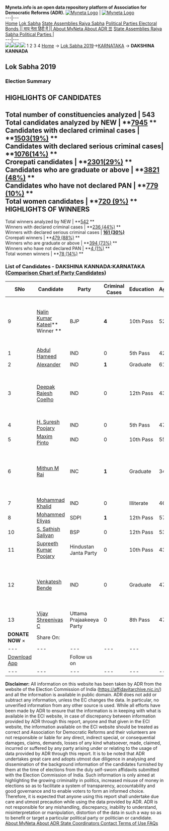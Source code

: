**Myneta.info is an open data repository platform of Association for Democratic Reforms (ADR).**
[![Myneta Logo](https://www.myneta.info/lib/img/myneta-logo.png)](https://www.myneta.info/) | [![Myneta Logo](https://www.myneta.info/lib/img/adr-logo.png)](https://adrindia.org)  
---|---  
[Home](https://www.myneta.info/) [Lok Sabha](https://www.myneta.info/#ls "Lok Sabha") [ State Assemblies ](https://www.myneta.info/#sa "State Assemblies") [Rajya Sabha](https://www.myneta.info/#rs "Rajya Sabha") [Political Parties ](https://www.myneta.info/party "Political Parties") [ Electoral Bonds ](https://www.myneta.info/electoral_bonds "Electoral Bonds") [ || माय नेता हिंदी में || ](https://translate.google.co.in/translate?prev=hp&hl=en&js=y&u=www.myneta.info&sl=en&tl=hi&history_state0=) [ About MyNeta ](https://adrindia.org/content/about-myneta) [ About ADR ](https://adrindia.org/about-adr/who-we-are) [☰](javascript:void\(0\))
[ State Assemblies ](https://www.myneta.info/#sa "State Assemblies") [ Rajya Sabha ](https://www.myneta.info/#rs "Rajya Sabha") [ Political Parties ](https://www.myneta.info/party "Political Parties")
|   
---|---  
![](https://www.myneta.info/lib/img/banner/banner-1.png)![](https://www.myneta.info/lib/img/banner/banner-2.png)![](https://www.myneta.info/lib/img/banner/banner-3.png)![](https://www.myneta.info/lib/img/banner/banner-4.png)
1  2  3  4 
[Home](https://www.myneta.info/) → [Lok Sabha 2019](https://www.myneta.info/LokSabha2019/)→[KARNATAKA](https://www.myneta.info/LokSabha2019/index.php?action=show_constituencies&state_id=43) → **DAKSHINA KANNADA**
### 
## Lok Sabha 2019
###  Election Summary 
HIGHLIGHTS OF CANDIDATES  
---  
Total number of constituencies analyzed |  543   
Total candidates analyzed by NEW | **[7945](https://www.myneta.info/LokSabha2019/index.php?action=summary&subAction=candidates_analyzed&sort=candidate#summary) **  
Candidates with declared criminal cases | **[1503(19%)](https://www.myneta.info/LokSabha2019/index.php?action=summary&subAction=crime&sort=candidate#summary) **  
Candidates with declared serious criminal cases| **[1076(14%)](https://www.myneta.info/LokSabha2019/index.php?action=summary&subAction=serious_crime&sort=candidate#summary) **  
Crorepati candidates | **[2301(29%)](https://www.myneta.info/LokSabha2019/index.php?action=summary&subAction=crorepati&sort=candidate#summary) **  
Candidates who are graduate or above | **[3821 (48%)](https://www.myneta.info/LokSabha2019/index.php?action=summary&subAction=education&sort=candidate#summary) **  
Candidates who have not declared PAN | **[779 (10%)](https://www.myneta.info/LokSabha2019/index.php?action=summary&subAction=without_pan&sort=candidate#summary) **  
Total women candidates | **[720 (9%)](https://www.myneta.info/LokSabha2019/index.php?action=summary&subAction=women_candidate&sort=candidate#summary) **  
HIGHLIGHTS OF WINNERS  
---  
Total winners analyzed by NEW | **[542](https://www.myneta.info/LokSabha2019/index.php?action=summary&subAction=winner_analyzed&sort=candidate#summary) **  
Winners with declared criminal cases | **[236 (44%)](https://www.myneta.info/LokSabha2019/index.php?action=summary&subAction=winner_crime&sort=candidate#summary) **  
Winners with declared serious criminal cases | **[161 (30%)](https://www.myneta.info/LokSabha2019/index.php?action=summary&subAction=winner_serious_crime&sort=candidate#summary)**  
Crorepati winners | **[479 (88%)](https://www.myneta.info/LokSabha2019/index.php?action=summary&subAction=winner_crorepati&sort=candidate#summary) **  
Winners who are graduate or above | **[394 (73%)](https://www.myneta.info/LokSabha2019/index.php?action=summary&subAction=winner_education&sort=candidate#summary) **  
Winners who have not declared PAN | **[4 (1%)](https://www.myneta.info/LokSabha2019/index.php?action=summary&subAction=winner_without_pan&sort=candidate#summary) **  
Total women winners | **[78 (14%)](https://www.myneta.info/LokSabha2019/index.php?action=summary&subAction=winner_women&sort=candidate#summary) **  
### List of Candidates - DAKSHINA KANNADA:KARNATAKA ([Comparison Chart of Party Candidates](https://www.myneta.info/LokSabha2019/comparisonchart.php?constituency_id=603))
SNo | Candidate| Party| Criminal Cases| Education| Age| Total Assets| Liabilities  
---|---|---|---|---|---|---|---  
9  | [Nalin Kumar Kateel](https://www.myneta.info/LokSabha2019/candidate.php?candidate_id=7083)** Winner ** | BJP | **4** | 10th Pass| 52 | ![](https://myneta.info/image_v2.php?myneta_folder=LokSabha2019&candidate_id=7083&col=ta) | ![](https://myneta.info/image_v2.php?myneta_folder=LokSabha2019&candidate_id=7083&col=lia)  
1  | [Abdul Hameed](https://www.myneta.info/LokSabha2019/candidate.php?candidate_id=7919) | IND | 0 | 5th Pass| 42 | Rs 6,68,000 ~ 6 Lacs+ | Rs 0 ~   
2  | [Alexander](https://www.myneta.info/LokSabha2019/candidate.php?candidate_id=7917) | IND | **1** | Graduate| 61 | Rs 3,05,10,500 ~ 3 Crore+ | Rs 8,50,000 ~ 8 Lacs+  
3  | [Deepak Rajesh Coelho](https://www.myneta.info/LokSabha2019/candidate.php?candidate_id=7082) | IND | 0 | 12th Pass| 43 | ![](https://myneta.info/image_v2.php?myneta_folder=LokSabha2019&candidate_id=7082&col=ta) | ![](https://myneta.info/image_v2.php?myneta_folder=LokSabha2019&candidate_id=7082&col=lia)  
4  | [H. Suresh Poojary](https://www.myneta.info/LokSabha2019/candidate.php?candidate_id=7089) | IND | 0 | 5th Pass| 47 | Rs 2,77,000 ~ 2 Lacs+ | Rs 0 ~   
5  | [Maxim Pinto](https://www.myneta.info/LokSabha2019/candidate.php?candidate_id=7084) | IND | 0 | 10th Pass| 55 | Rs 2,48,60,000 ~ 2 Crore+ | Rs 1,57,80,000 ~ 1 Crore+  
6  | [Mithun M Rai](https://www.myneta.info/LokSabha2019/candidate.php?candidate_id=7086) | INC | **1** | Graduate| 34 | ![](https://myneta.info/image_v2.php?myneta_folder=LokSabha2019&candidate_id=7086&col=ta) | ![](https://myneta.info/image_v2.php?myneta_folder=LokSabha2019&candidate_id=7086&col=lia)  
7  | [Mohammad Khalid](https://www.myneta.info/LokSabha2019/candidate.php?candidate_id=7088) | IND | 0 | Illiterate| 46 | Rs 1,50,500 ~ 1 Lacs+ | Rs 0 ~   
8  | [Mohammed Eliyas](https://www.myneta.info/LokSabha2019/candidate.php?candidate_id=7085) | SDPI | **1** | 12th Pass| 57 | Rs 5,01,640 ~ 5 Lacs+ | Rs 0 ~   
10  | [S. Sathish Saliyan](https://www.myneta.info/LokSabha2019/candidate.php?candidate_id=7090) | BSP | 0 | 12th Pass| 53 | Rs 20,81,489 ~ 20 Lacs+ | Rs 14,10,607 ~ 14 Lacs+  
11  | [Supreeth Kumar Poojary](https://www.myneta.info/LokSabha2019/candidate.php?candidate_id=7081) | Hindustan Janta Party | 0 | 10th Pass| 43 | Rs 20,38,000 ~ 20 Lacs+ | Rs 1,42,150 ~ 1 Lacs+  
12  | [Venkatesh Bende](https://www.myneta.info/LokSabha2019/candidate.php?candidate_id=7918) | IND | 0 | Graduate| 47 | ![](https://myneta.info/image_v2.php?myneta_folder=LokSabha2019&candidate_id=7918&col=ta) | ![](https://myneta.info/image_v2.php?myneta_folder=LokSabha2019&candidate_id=7918&col=lia)  
13  | [Vijay Shreenivas C](https://www.myneta.info/LokSabha2019/candidate.php?candidate_id=5127) | Uttama Prajaakeeya Party | 0 | 8th Pass| 47 | Rs 9,77,230 ~ 9 Lacs+ | Rs 5,70,000 ~ 5 Lacs+  
|  **DONATE NOW** × |  Share On:  | [](https://api.whatsapp.com/send?text=https%3A%2F%2Fmyneta.info%2Fpunjab2022%2Findex.php%3Faction%3Dshow_constituencies%26state_id%3D19) | [](https://www.facebook.com/sharer/sharer.php?u=https%3A%2F%2Fmyneta.info%2Fpunjab2022%2Findex.php%3Faction%3Dshow_constituencies%26state_id%3D19) | [](https://twitter.com/share?url=https%3A%2F%2Fmyneta.info%2Fpunjab2022%2Findex.php%3Faction%3Dshow_constituencies%26state_id%3D19)  
---|---|---|---|---  
| [ Download App ](https://play.google.com/store/apps/details?id=com.webrosoft.myneta1&pcampaignid=pcampaignidMKT-Other-global-all-co-prtnr-py-PartBadge-Mar2515-1) | [](https://play.google.com/store/apps/details?id=com.webrosoft.myneta1&pcampaignid=pcampaignidMKT-Other-global-all-co-prtnr-py-PartBadge-Mar2515-1) |  Follow us on  | [](https://www.facebook.com/adrindia.org/) | [](https://twitter.com/adrspeaks) | [](https://groups.google.com/g/national-election-watch?hl=en&pli=1) | [](https://www.instagram.com/adrspeaks/) | [](https://www.youtube.com/user/adrspeaks) | [](https://sharechat.com/profile/adrspeaks)  
---|---|---|---|---|---|---|---|---  
**Disclaimer:** All information on this website has been taken by ADR from the website of the Election Commission of India (https://affidavitarchive.nic.in/) and all the information is available in public domain. ADR does not add or subtract any information, unless the EC changes the data. In particular, no unverified information from any other source is used. While all efforts have been made by ADR to ensure that the information is in keeping with what is available in the ECI website, in case of discrepancy between information provided by ADR through this report, anyone and that given in the ECI website, the information available on the ECI website should be treated as correct and Association for Democratic Reforms and their volunteers are not responsible or liable for any direct, indirect special, or consequential damages, claims, demands, losses of any kind whatsoever, made, claimed, incurred or suffered by any party arising under or relating to the usage of data provided by ADR through this report. It is to be noted that ADR undertakes great care and adopts utmost due diligence in analysing and dissemination of the background information of the candidates furnished by them at the time of elections from the duly self-sworn affidavits submitted with the Election Commission of India. Such information is only aimed at highlighting the growing criminality in politics, increased misuse of money in elections so as to facilitate a system of transparency, accountability and good governance and to enable voters to form an informed choice. Therefore, it is expected that anyone using this report shall undertake due care and utmost precaution while using the data provided by ADR. ADR is not responsible for any mishandling, discrepancy, inability to understand, misinterpretation or manipulation, distortion of the data in such a way so as to benefit or target a particular political party or politician or candidate. 
[ About MyNeta ](https://adrindia.org/content/about-myneta) [ About ADR ](https://adrindia.org/about-adr/who-we-are) [ State Coordinators ](https://adrindia.org/about-adr/state-coordinators) [ Contact ](https://adrindia.org/contact-us) [ Terms of Use ](https://adrindia.org/content/adr-terms-use) [ FAQs ](https://adrindia.org/content/faqs)

